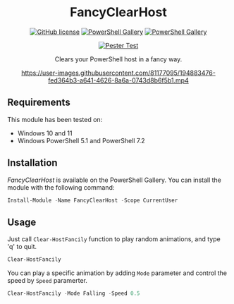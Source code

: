 <div align="center">

# FancyClearHost

[![GitHub license](https://img.shields.io/github/license/mdgrs-mei/FancyClearHost)](https://github.com/mdgrs-mei/FancyClearHost/blob/main/LICENSE)
[![PowerShell Gallery](https://img.shields.io/powershellgallery/p/FancyClearHost)](https://www.powershellgallery.com/packages/FancyClearHost)
[![PowerShell Gallery](https://img.shields.io/powershellgallery/dt/FancyClearHost)](https://www.powershellgallery.com/packages/FancyClearHost)

[![Pester Test](https://github.com/mdgrs-mei/FancyClearHost/actions/workflows/pester-test.yml/badge.svg)](https://github.com/mdgrs-mei/FancyClearHost/actions/workflows/pester-test.yml)

Clears your PowerShell host in a fancy way.

https://user-images.githubusercontent.com/81177095/194883476-fed364b3-a641-4626-8a6a-0743d8b6f5b1.mp4

</div>

## Requirements

This module has been tested on:

- Windows 10 and 11 
- Windows PowerShell 5.1 and PowerShell 7.2

## Installation

*FancyClearHost* is available on the PowerShell Gallery. You can install the module with the following command:

```powershell
Install-Module -Name FancyClearHost -Scope CurrentUser
```

## Usage

Just call `Clear-HostFancily` function to play random animations, and type 'q' to quit.

```powershell
Clear-HostFancily
```

You can play a specific animation by adding `Mode` parameter and control the speed by `Speed` paramerter.

```powershell
Clear-HostFancily -Mode Falling -Speed 0.5
```

